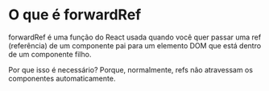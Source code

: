 # O que é forwardRef

forwardRef é uma função do React usada quando você quer passar uma ref (referência) de um componente pai para um elemento DOM que está dentro de um componente filho.

Por que isso é necessário?
Porque, normalmente, refs não atravessam os componentes automaticamente.